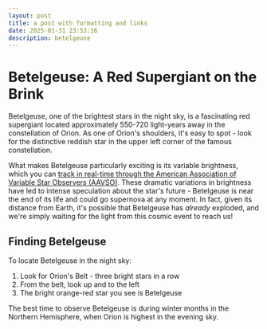 ```yaml
---
layout: post
title: a post with formatting and links
date: 2025-01-31 23:53:16
description: betelgeuse
---
```


# Betelgeuse: A Red Supergiant on the Brink

Betelgeuse, one of the brightest stars in the night sky, is a fascinating red supergiant located approximately 550-720 light-years away in the constellation of Orion. As one of Orion's shoulders, it's easy to spot - look for the distinctive reddish star in the upper left corner of the famous constellation.

What makes Betelgeuse particularly exciting is its variable brightness, which you can [track in real-time through the American Association of Variable Star Observers (AAVSO)](https://www.aavso.org/LCGv2/). These dramatic variations in brightness have led to intense speculation about the star's future - Betelgeuse is near the end of its life and could go supernova at any moment. In fact, given its distance from Earth, it's possible that Betelgeuse has *already* exploded, and we're simply waiting for the light from this cosmic event to reach us! 

## Finding Betelgeuse

To locate Betelgeuse in the night sky:
1. Look for Orion's Belt - three bright stars in a row
2. From the belt, look up and to the left
3. The bright orange-red star you see is Betelgeuse

The best time to observe Betelgeuse is during winter months in the Northern Hemisphere, when Orion is highest in the evening sky.
